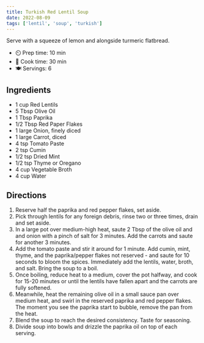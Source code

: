```yaml
---
title: Turkish Red Lentil Soup
date: 2022-08-09
tags: ['lentil', 'soup', 'turkish']
---
```


Serve with a squeeze of lemon and alongside turmeric flatbread.

- ⏲️ Prep time: 10 min
- 🍳 Cook time: 30 min
- 🍽️ Servings: 6

## Ingredients

- 1 cup Red Lentils
- 5 Tbsp Olive Oil
- 1 Tbsp Paprika
- 1/2 Tbsp Red Paper Flakes
- 1 large Onion, finely diced
- 1 large Carrot, diced
- 4 tsp Tomato Paste
- 2 tsp Cumin
- 1/2 tsp Dried Mint
- 1/2 tsp Thyme or Oregano
- 4 cup Vegetable Broth
- 4 cup Water

## Directions

1. Reserve half the paprika and red pepper flakes, set aside.
2. Pick through lentils for any foreign debris, rinse two or three times, drain and set aside.
3. In a large pot over medium-high heat, saute 2 Tbsp of the olive oil and and onion with a pinch of salt for 3 minutes. Add the carrots and saute for another 3 minutes.
4. Add the tomato paste and stir it around for 1 minute. Add cumin, mint, thyme, and the paprika/pepper flakes not reserved - and saute for 10 seconds to bloom the spices. Immediately add the lentils, water, broth, and salt. Bring the soup to a boil.
5. Once boiling, reduce heat to a medium, cover the pot halfway, and cook for 15-20 minutes or until the lentils have fallen apart and the carrots are fully softened.
6. Meanwhile, heat the remaining olive oil in a small sauce pan over medium heat, and swirl in the reserved paprika and red pepper flakes. The moment you see the paprika start to bubble, remove the pan from the heat.
7. Blend the soup to reach the desired consistency. Taste for seasoning.
8. Divide soup into bowls and drizzle the paprika oil on top of each serving.
